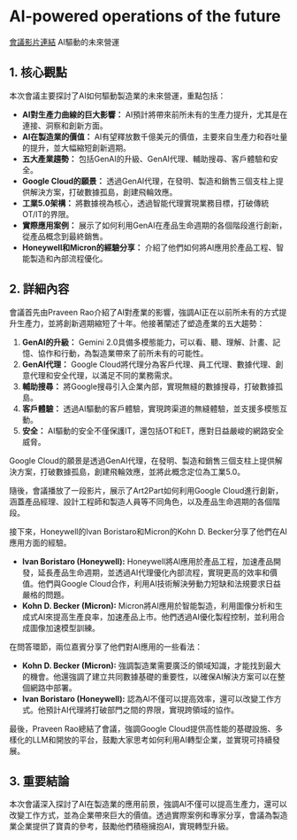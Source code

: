 # AI-powered operations of the future
[會議影片連結](https://www.youtube.com/watch?v=RvjRIiyjQdg)
AI驅動的未來營運

## 1. 核心觀點

本次會議主要探討了AI如何驅動製造業的未來營運，重點包括：

*   **AI對生產力曲線的巨大影響：** AI預計將帶來前所未有的生產力提升，尤其是在連接、洞察和創新方面。
*   **AI在製造業的價值：** AI有望釋放數千億美元的價值，主要來自生產力和吞吐量的提升，並大幅縮短創新週期。
*   **五大產業趨勢：** 包括GenAI的升級、GenAI代理、輔助搜尋、客戶體驗和安全。
*   **Google Cloud的願景：** 透過GenAI代理，在發明、製造和銷售三個支柱上提供解決方案，打破數據孤島，創建飛輪效應。
*   **工業5.0架構：** 將數據視為核心，透過智能代理實現業務目標，打破傳統OT/IT的界限。
*   **實際應用案例：** 展示了如何利用GenAI在產品生命週期的各個階段進行創新，從產品概念到最終銷售。
*   **Honeywell和Micron的經驗分享：** 介紹了他們如何將AI應用於產品工程、智能製造和內部流程優化。

## 2. 詳細內容

會議首先由Praveen Rao介紹了AI對產業的影響，強調AI正在以前所未有的方式提升生產力，並將創新週期縮短了十年。他接著闡述了塑造產業的五大趨勢：

1.  **GenAI的升級：** Gemini 2.0具備多模態能力，可以看、聽、理解、計畫、記憶、協作和行動，為製造業帶來了前所未有的可能性。
2.  **GenAI代理：** Google Cloud將代理分為客戶代理、員工代理、數據代理、創意代理和安全代理，以滿足不同的業務需求。
3.  **輔助搜尋：** 將Google搜尋引入企業內部，實現無縫的數據搜尋，打破數據孤島。
4.  **客戶體驗：** 透過AI驅動的客戶體驗，實現跨渠道的無縫體驗，並支援多模態互動。
5.  **安全：** AI驅動的安全不僅保護IT，還包括OT和ET，應對日益嚴峻的網路安全威脅。

Google Cloud的願景是透過GenAI代理，在發明、製造和銷售三個支柱上提供解決方案，打破數據孤島，創建飛輪效應，並將此概念定位為工業5.0。

隨後，會議播放了一段影片，展示了Art2Part如何利用Google Cloud進行創新，涵蓋產品經理、設計工程師和製造人員等不同角色，以及產品生命週期的各個階段。

接下來，Honeywell的Ivan Boristaro和Micron的Kohn D. Becker分享了他們在AI應用方面的經驗。

*   **Ivan Boristaro (Honeywell):** Honeywell將AI應用於產品工程，加速產品開發，延長產品生命週期，並透過AI代理優化內部流程，實現更高的效率和價值。他們與Google Cloud合作，利用AI技術解決勞動力短缺和法規要求日益嚴格的問題。
*   **Kohn D. Becker (Micron):** Micron將AI應用於智能製造，利用圖像分析和生成式AI來提高生產良率，加速產品上市。他們透過AI優化製程控制，並利用合成圖像加速模型訓練。

在問答環節，兩位嘉賓分享了他們對AI應用的一些看法：

*   **Kohn D. Becker (Micron):** 強調製造業需要廣泛的領域知識，才能找到最大的機會。他還強調了建立共同數據基礎的重要性，以確保AI解決方案可以在整個網路中部署。
*   **Ivan Boristaro (Honeywell):** 認為AI不僅可以提高效率，還可以改變工作方式。他預計AI代理將打破部門之間的界限，實現跨領域的協作。

最後，Praveen Rao總結了會議，強調Google Cloud提供高性能的基礎設施、多樣化的LLM和開放的平台，鼓勵大家思考如何利用AI轉型企業，並實現可持續發展。

## 3. 重要結論

本次會議深入探討了AI在製造業的應用前景，強調AI不僅可以提高生產力，還可以改變工作方式，並為企業帶來巨大的價值。透過實際案例和專家分享，會議為製造業企業提供了寶貴的參考，鼓勵他們積極擁抱AI，實現轉型升級。
